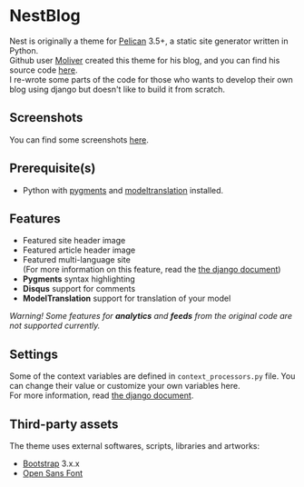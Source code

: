 # NestBlog  

Nest is originally a theme for [Pelican](http://getpelican.com) 3.5+, a static site generator written in Python.  
Github user [Moliver](https://github.com/molivier) created this theme for his blog, and you can find his source code [here](https://github.com/molivier/nest).  
I re-wrote some parts of the code for those who wants to develop their own blog using django but doesn't like to build it from scratch.  

## Screenshots  

You can find some screenshots [here](https://github.com/molivier/nest#screenshots).  

## Prerequisite(s)  
* Python with [pygments](http://pygments.org/) and [modeltranslation](https://django-modeltranslation.readthedocs.io/en/latest/installation.html) installed.

## Features

* Featured site header image
* Featured article header image
* Featured multi-language site  
(For more information on this feature, read the [the django document](https://docs.djangoproject.com/en/2.2/topics/i18n/))  
* **Pygments** syntax highlighting
* **Disqus** support for comments
* **ModelTranslation** support for translation of your model  

*Warning! Some features for **analytics** and **feeds** from the original code are not supported currently.*  

## Settings

Some of the context variables are defined in `context_processors.py` file. You can change their value or customize your own variables here.  
For more information, read [the django document](https://docs.djangoproject.com/en/2.2/ref/templates/api/#writing-your-own-context-processors).  

## Third-party assets

The theme uses external softwares, scripts, libraries and artworks:

* [Bootstrap](http://getbootstrap.com/) 3.x.x
* [Open Sans Font](http://www.google.com/fonts/specimen/Open+Sans)


